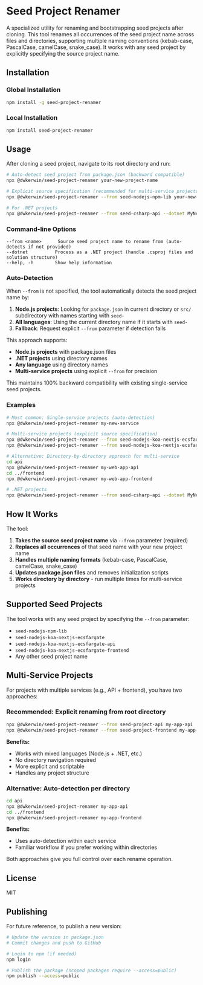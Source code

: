 # Seed Project Renamer

A specialized utility for renaming and bootstrapping seed projects after cloning. This tool renames all occurrences of the seed project name across files and directories, supporting multiple naming conventions (kebab-case, PascalCase, camelCase, snake_case). It works with any seed project by explicitly specifying the source project name.

## Installation

### Global Installation

```bash
npm install -g seed-project-renamer
```

### Local Installation

```bash
npm install seed-project-renamer
```

## Usage

After cloning a seed project, navigate to its root directory and run:

```bash
# Auto-detect seed project from package.json (backward compatible)
npx @dwkerwin/seed-project-renamer your-new-project-name

# Explicit source specification (recommended for multi-service projects)
npx @dwkerwin/seed-project-renamer --from seed-nodejs-npm-lib your-new-project-name

# For .NET projects
npx @dwkerwin/seed-project-renamer --from seed-csharp-api --dotnet MyNewProject
```

### Command-line Options

```
--from <name>      Source seed project name to rename from (auto-detects if not provided)
--dotnet          Process as a .NET project (handle .csproj files and solution structure)
--help, -h        Show help information
```

### Auto-Detection

When `--from` is not specified, the tool automatically detects the seed project name by:
1. **Node.js projects**: Looking for `package.json` in current directory or `src/` subdirectory with names starting with `seed-`
2. **All languages**: Using the current directory name if it starts with `seed-`
3. **Fallback**: Request explicit `--from` parameter if detection fails

This approach supports:
- **Node.js projects** with package.json files
- **.NET projects** using directory names  
- **Any language** using directory names
- **Multi-service projects** using explicit `--from` for precision

This maintains 100% backward compatibility with existing single-service seed projects.

### Examples

```bash
# Most common: Single-service projects (auto-detection)
npx @dwkerwin/seed-project-renamer my-new-service

# Multi-service projects (explicit source specification)
npx @dwkerwin/seed-project-renamer --from seed-nodejs-koa-nextjs-ecsfargate-api my-web-app-api
npx @dwkerwin/seed-project-renamer --from seed-nodejs-koa-nextjs-ecsfargate-frontend my-web-app-frontend

# Alternative: Directory-by-directory approach for multi-service
cd api
npx @dwkerwin/seed-project-renamer my-web-app-api
cd ../frontend
npx @dwkerwin/seed-project-renamer my-web-app-frontend

# .NET projects
npx @dwkerwin/seed-project-renamer --from seed-csharp-api --dotnet MyNewApi
```

## How It Works

The tool:
1. **Takes the source seed project name** via `--from` parameter (required)
2. **Replaces all occurrences** of that seed name with your new project name
3. **Handles multiple naming formats** (kebab-case, PascalCase, camelCase, snake_case) 
4. **Updates package.json files** and removes initialization scripts
5. **Works directory by directory** - run multiple times for multi-service projects

## Supported Seed Projects

The tool works with any seed project by specifying the `--from` parameter:
- `seed-nodejs-npm-lib`
- `seed-nodejs-koa-nextjs-ecsfargate`  
- `seed-nodejs-koa-nextjs-ecsfargate-api`
- `seed-nodejs-koa-nextjs-ecsfargate-frontend`
- Any other seed project name

## Multi-Service Projects

For projects with multiple services (e.g., API + frontend), you have two approaches:

### Recommended: Explicit renaming from root directory
```bash
npx @dwkerwin/seed-project-renamer --from seed-project-api my-app-api
npx @dwkerwin/seed-project-renamer --from seed-project-frontend my-app-frontend
```

**Benefits:**
- Works with mixed languages (Node.js + .NET, etc.)
- No directory navigation required
- More explicit and scriptable
- Handles any project structure

### Alternative: Auto-detection per directory
```bash
cd api
npx @dwkerwin/seed-project-renamer my-app-api
cd ../frontend
npx @dwkerwin/seed-project-renamer my-app-frontend
```

**Benefits:**
- Uses auto-detection within each service
- Familiar workflow if you prefer working within directories

Both approaches give you full control over each rename operation.

## License

MIT

## Publishing

For future reference, to publish a new version:

```bash
# Update the version in package.json
# Commit changes and push to GitHub

# Login to npm (if needed)
npm login

# Publish the package (scoped packages require --access=public)
npm publish --access=public
```
